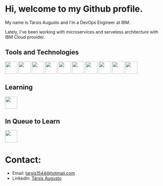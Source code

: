 # Hi, welcome to my Github profile.

My name is Társis Augusto and I'm a DevOps Engineer at IBM.

Lately, I've been working with microservices and serveless architecture with IBM Cloud provider. 

## Tools and Technologies
<img src="https://cdn.jsdelivr.net/gh/devicons/devicon/icons/ansible/ansible-original-wordmark.svg" width="40" height="40"/> <img src="https://cdn.jsdelivr.net/gh/devicons/devicon/icons/bash/bash-original.svg" width="40" height="40"/> <img src="https://cdn.jsdelivr.net/gh/devicons/devicon/icons/codecov/codecov-plain.svg" width="40" height="40"/> <img src="https://cdn.jsdelivr.net/gh/devicons/devicon/icons/docker/docker-plain-wordmark.svg" width="40" height="40"/> 
<img src="https://cdn.jsdelivr.net/gh/devicons/devicon/icons/git/git-original.svg" width="40" height="40"/> <img src="https://cdn.jsdelivr.net/gh/devicons/devicon/icons/javascript/javascript-original.svg" width="40" height="40"/> <img src="https://cdn.jsdelivr.net/gh/devicons/devicon/icons/jenkins/jenkins-original.svg" width="40" height="40"/> <img src="https://cdn.jsdelivr.net/gh/devicons/devicon/icons/kubernetes/kubernetes-plain.svg" width="40" height="40"/> <img src="https://cdn.jsdelivr.net/gh/devicons/devicon/icons/linux/linux-original.svg" width="40" height="40"/> <img src="https://cdn.jsdelivr.net/gh/devicons/devicon/icons/terraform/terraform-original.svg" width="40" height="40"/>
          
          
## Learning
<img src="https://cdn.jsdelivr.net/gh/devicons/devicon/icons/go/go-original.svg" width="40" height="40"/>
          
## In Queue to Learn
<img src="https://cdn.jsdelivr.net/gh/devicons/devicon/icons/java/java-original.svg" width="40" height="40"/> 
          

# Contact:
* Email: tarsis1544@hotmail.com
* Linkedin: [Társis Augusto](https://www.linkedin.com/in/társis-augusto-742742124)

<!--
**terc1997/terc1997** is a ✨ _special_ ✨ repository because its `README.md` (this file) appears on your GitHub profile.

Here are some ideas to get you started:

- 🔭 I’m currently working on ...
- 🌱 I’m currently learning ...
- 👯 I’m looking to collaborate on ...
- 🤔 I’m looking for help with ...
- 💬 Ask me about ...
- 📫 How to reach me: ...
- 😄 Pronouns: ...
- ⚡ Fun fact: ...
-->

